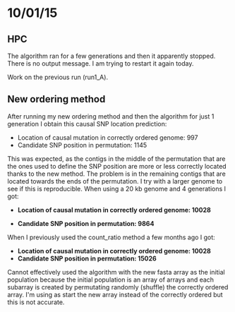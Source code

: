 10/01/15
====
HPC
---

The algorithm ran for a few generations and then it apparently stopped. There is no output message. I am trying to restart it again today. 

Work on the previous run (run1_A). 

New ordering method
---

After running my new ordering method and then the algorithm for just 1 generation I obtain this causal SNP location prediction: 

- Location of causal mutation in correctly ordered genome: 997
- Candidate SNP position in permutation: 1145


This was expected, as the contigs in the middle of the permutation that are the ones used to define the SNP position are more or less correctly located thanks to the new method. The problem is in the remaining contigs that are located towards the ends of the permutation. I try with a larger genome to see if this is reproducible. When using a 20 kb genome and 4 generations I got: 

- **Location of causal mutation in correctly ordered genome: 10028**

- **Candidate SNP position in permutation: 9864**


When I previously used the count_ratio method a few months ago I got:

- **Location of causal mutation in correctly ordered genome: 10028**
- **Candidate SNP position in permutation: 15026**

Cannot effectively used the algorithm with the new fasta array as the initial population because the initial population is an array of arrays and each subarray is created by permutating randomly (shuffle) the correctly ordered array. I'm using as start the new array instead of the correctly ordered but this is not accurate. 